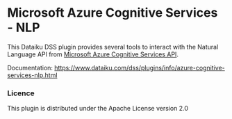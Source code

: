 # Microsoft Azure Cognitive Services - NLP

This Dataiku DSS plugin provides several tools to interact with the Natural Language API from [Microsoft Azure Cognitive Services API](https://azure.microsoft.com/en-us/services/cognitive-services/).

Documentation: https://www.dataiku.com/dss/plugins/info/azure-cognitive-services-nlp.html

### Licence
This plugin is distributed under the Apache License version 2.0